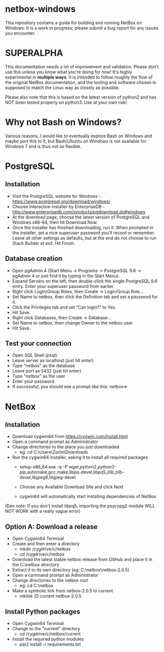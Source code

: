 # netbox-windows
This repository contains a guide for building and running NetBox on Windows. It is a work in progress; please submit a bug report for any issues you encounter.

# SUPERALPHA
This documentation needs a lot of improvement and validation. Please don't use this unless you know what you're doing for now! It's highly experimental in **multiple ways**. It is intended to follow roughly the flow of the original NetBox documentation, and the tooling and software chosen is supposed to match the Linux way as closely as possible.

Please also note that this is based on the latest version of python2 and has NOT been tested properly on python3. Use at your own risk!

# Why not Bash on Windows?
Various reasons. I would like to eventually explore Bash on Windows and maybe port this to it, but Bash/Ubuntu on Windows is not available for Windows 7 and is thus not as flexible.

# PostgreSQL
## Installation
* Visit the PostgreSQL website for Windows - https://www.postgresql.org/download/windows/
* Choose Interactive installer by EnterpriseDB - http://www.enterprisedb.com/products/pgdownload.do#windows
* At the download page, choose the latest version of PostgreSQL and Windows x86-64, then hit Download Now.
* Once the installer has finished downloading, run it. When prompted in the installer, set a nice superuser password you'll record or remember. Leave all other settings as defaults, but at the end do not choose to run Stack Builder at exit. Hit Finish.

## Database creation
* Open pgAdmin 4 (Start Menu -> Programs -> PostgreSQL 9.6 -> pgAdmin 4 or just find it by typing in the Start Menu).
* Expand Servers on the left, then double-click the single PostgreSQL 9.6 entry. Enter your superuser password from earlier.
* Right click Login/Group Roles, then Create -> Login/Group Role...
* Set Name to netbox, then click the Definition tab and set a password for it.
* Click the Privileges tab and set "Can login?" to Yes.
* Hit Save.
* Right click Databases, then Create -> Database...
* Set Name to netbox, then change Owner to the netbox user.
* Hit Save.

## Test your connection
* Open SQL Shell (psql)
* Leave server as localhost (just hit enter)
* Type "netbox" as the database
* Leave port as 5432 (just hit enter)
* Type "netbox" as the user
* Enter your password
* If successful, you should see a prompt like this:
netbox=>

# NetBox
## Installation
* Download cygwin64 from https://cygwin.com/install.html
* Open a command prompt as Administrator
* Change directories to the place you just downloaded
  * eg: cd C:\Users\Zorlin\Downloads
* Run the cygwin64 installer, asking it to install all required packages.
  * setup-x86_64.exe -q -P wget,python2,python2-pip,automake,gcc,make,libpq-devel,libpq5,zlib,zlib-devel,libjpeg8,libjpeg-devel

  * Choose any Available Download Site and click Next
  * cygwin64 will automatically start installing dependencies of NetBox

(Dev note: If you don't install libpq5, importing the psycopg2 module WILL NOT WORK with a really vague error)
## Option A: Download a release
* Open Cygwin64 Terminal
* Create and then enter a directory
  * mkdir /cygdrive/c/netbox
  * cd /cygdrive/c/netbox
* Download the latest stable netbox release from GitHub and place it in the C:\netbox directory
* Extract it to its own directory (eg: C:\netbox\netbox-2.0.5)
* Open a command prompt as Administrator
* Change directories to the netbox root
  * eg: cd C:\netbox
* Make a symbolic link from netbox-2.0.5 to current
  * mklink /D current netbox-2.0.5

## Install Python packages
* Open Cygwin64 Terminal
* Change to the "current" directory
  * cd /cygdrive/c/netbox/current
* Install the required python modules
  * pip2 install -r requirements.txt
